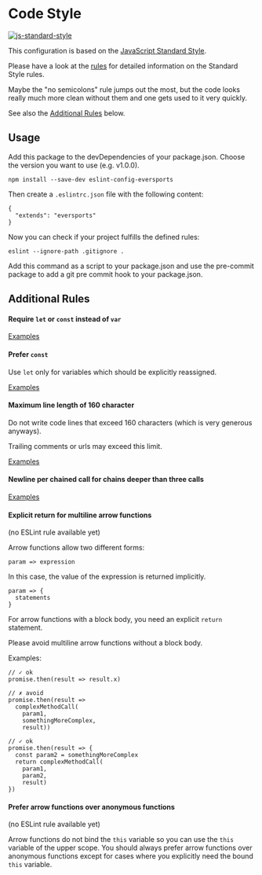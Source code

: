 # Code Style

[![js-standard-style](https://img.shields.io/badge/code%20style-standard-brightgreen.svg)](http://standardjs.com/)

This configuration is based on the [JavaScript Standard Style](http://standardjs.com/).

Please have a look at the [rules](http://standardjs.com/rules.html) for detailed information on the Standard Style rules.

Maybe the "no semicolons" rule jumps out the most, but the code looks really much more clean without them and one gets used to it very quickly.

See also the [Additional Rules](#additional-rules) below.

## Usage

Add this package to the devDependencies of your package.json. Choose the version you want to use (e.g. v1.0.0).

```
npm install --save-dev eslint-config-eversports
```

Then create a `.eslintrc.json` file with the following content:
```
{
  "extends": "eversports"
}
```

Now you can check if your project fulfills the defined rules:
```
eslint --ignore-path .gitignore .
```

Add this command as a script to your package.json and use the pre-commit package to add a git pre commit hook to your package.json.

## Additional Rules

#### Require `let` or `const` instead of `var`

[Examples](http://eslint.org/docs/rules/no-var)

#### Prefer `const`

Use `let` only for variables which should be explicitly reassigned.

[Examples](http://eslint.org/docs/rules/prefer-const)

#### Maximum line length of 160 character

Do not write code lines that exceed 160 characters (which is very generous anyways).

Trailing comments or urls may exceed this limit.

[Examples](http://eslint.org/docs/rules/max-len)

#### Newline per chained call for chains deeper than three calls

[Examples](http://eslint.org/docs/rules/newline-per-chained-call)

#### Explicit return for multiline arrow functions

(no ESLint rule available yet)

Arrow functions allow two different forms:

```
param => expression
```

In this case, the value of the expression is returned implicitly.

```
param => {
  statements
}
```

For arrow functions with a block body, you need an explicit `return` statement.

Please avoid multiline arrow functions without a block body.

Examples:

```
// ✓ ok
promise.then(result => result.x)
```

```
// ✗ avoid
promise.then(result =>
  complexMethodCall(
    param1,
    somethingMoreComplex,
    result))
```

```
// ✓ ok
promise.then(result => {
  const param2 = somethingMoreComplex
  return complexMethodCall(
    param1,
    param2,
    result)
})
```

#### Prefer arrow functions over anonymous functions

(no ESLint rule available yet)

Arrow functions do not bind the `this` variable so you can use the `this` variable of the upper scope.
You should always prefer arrow functions over anonymous functions except for cases where you explicitly need
the bound `this` variable.
